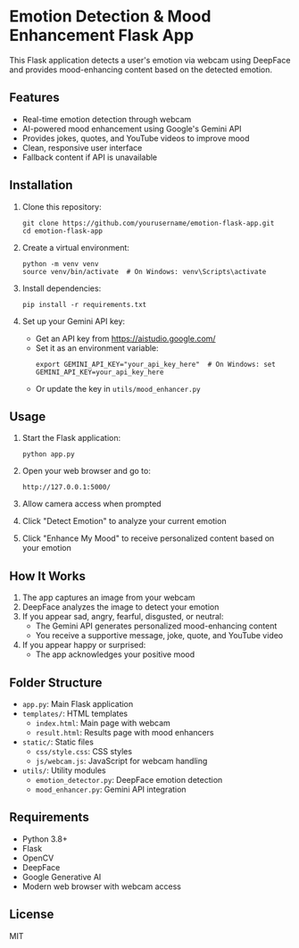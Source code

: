 # Emotion Detection & Mood Enhancement Flask App

This Flask application detects a user's emotion via webcam using DeepFace and provides mood-enhancing content based on the detected emotion.

## Features

- Real-time emotion detection through webcam
- AI-powered mood enhancement using Google's Gemini API
- Provides jokes, quotes, and YouTube videos to improve mood
- Clean, responsive user interface
- Fallback content if API is unavailable

## Installation

1. Clone this repository:
   ```
   git clone https://github.com/yourusername/emotion-flask-app.git
   cd emotion-flask-app
   ```

2. Create a virtual environment:
   ```
   python -m venv venv
   source venv/bin/activate  # On Windows: venv\Scripts\activate
   ```

3. Install dependencies:
   ```
   pip install -r requirements.txt
   ```

4. Set up your Gemini API key:
   - Get an API key from https://aistudio.google.com/
   - Set it as an environment variable:
     ```
     export GEMINI_API_KEY="your_api_key_here"  # On Windows: set GEMINI_API_KEY=your_api_key_here
     ```
   - Or update the key in `utils/mood_enhancer.py`

## Usage

1. Start the Flask application:
   ```
   python app.py
   ```

2. Open your web browser and go to:
   ```
   http://127.0.0.1:5000/
   ```

3. Allow camera access when prompted
4. Click "Detect Emotion" to analyze your current emotion
5. Click "Enhance My Mood" to receive personalized content based on your emotion

## How It Works

1. The app captures an image from your webcam
2. DeepFace analyzes the image to detect your emotion
3. If you appear sad, angry, fearful, disgusted, or neutral:
   - The Gemini API generates personalized mood-enhancing content
   - You receive a supportive message, joke, quote, and YouTube video
4. If you appear happy or surprised:
   - The app acknowledges your positive mood

## Folder Structure

- `app.py`: Main Flask application
- `templates/`: HTML templates
  - `index.html`: Main page with webcam
  - `result.html`: Results page with mood enhancers
- `static/`: Static files
  - `css/style.css`: CSS styles
  - `js/webcam.js`: JavaScript for webcam handling
- `utils/`: Utility modules
  - `emotion_detector.py`: DeepFace emotion detection
  - `mood_enhancer.py`: Gemini API integration

## Requirements

- Python 3.8+
- Flask
- OpenCV
- DeepFace
- Google Generative AI
- Modern web browser with webcam access

## License

MIT